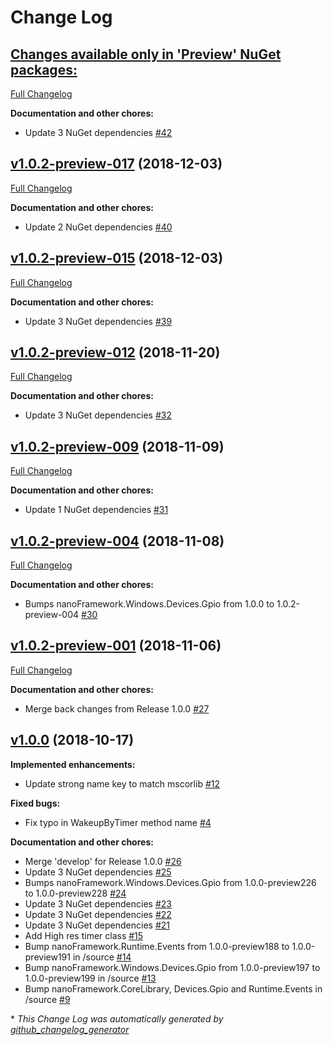 # Change Log

## [**Changes available only in 'Preview' NuGet packages:**](https://github.com/nanoframework/lib-nanoFramework.Hardware.Esp32/tree/HEAD)

[Full Changelog](https://github.com/nanoframework/lib-nanoFramework.Hardware.Esp32/compare/v1.0.2-preview-017...HEAD)

**Documentation and other chores:**

- Update 3 NuGet dependencies [\#42](https://github.com/nanoframework/lib-nanoFramework.Hardware.Esp32/pull/42)

## [v1.0.2-preview-017](https://github.com/nanoframework/lib-nanoFramework.Hardware.Esp32/tree/v1.0.2-preview-017) (2018-12-03)
[Full Changelog](https://github.com/nanoframework/lib-nanoFramework.Hardware.Esp32/compare/v1.0.2-preview-015...v1.0.2-preview-017)

**Documentation and other chores:**

- Update 2 NuGet dependencies [\#40](https://github.com/nanoframework/lib-nanoFramework.Hardware.Esp32/pull/40)

## [v1.0.2-preview-015](https://github.com/nanoframework/lib-nanoFramework.Hardware.Esp32/tree/v1.0.2-preview-015) (2018-12-03)
[Full Changelog](https://github.com/nanoframework/lib-nanoFramework.Hardware.Esp32/compare/v1.0.2-preview-012...v1.0.2-preview-015)

**Documentation and other chores:**

- Update 3 NuGet dependencies [\#39](https://github.com/nanoframework/lib-nanoFramework.Hardware.Esp32/pull/39)

## [v1.0.2-preview-012](https://github.com/nanoframework/lib-nanoFramework.Hardware.Esp32/tree/v1.0.2-preview-012) (2018-11-20)
[Full Changelog](https://github.com/nanoframework/lib-nanoFramework.Hardware.Esp32/compare/v1.0.2-preview-009...v1.0.2-preview-012)

**Documentation and other chores:**

- Update 3 NuGet dependencies [\#32](https://github.com/nanoframework/lib-nanoFramework.Hardware.Esp32/pull/32)

## [v1.0.2-preview-009](https://github.com/nanoframework/lib-nanoFramework.Hardware.Esp32/tree/v1.0.2-preview-009) (2018-11-09)
[Full Changelog](https://github.com/nanoframework/lib-nanoFramework.Hardware.Esp32/compare/v1.0.2-preview-004...v1.0.2-preview-009)

**Documentation and other chores:**

- Update 1 NuGet dependencies [\#31](https://github.com/nanoframework/lib-nanoFramework.Hardware.Esp32/pull/31)

## [v1.0.2-preview-004](https://github.com/nanoframework/lib-nanoFramework.Hardware.Esp32/tree/v1.0.2-preview-004) (2018-11-08)
[Full Changelog](https://github.com/nanoframework/lib-nanoFramework.Hardware.Esp32/compare/v1.0.2-preview-001...v1.0.2-preview-004)

**Documentation and other chores:**

- Bumps nanoFramework.Windows.Devices.Gpio from 1.0.0 to 1.0.2-preview-004 [\#30](https://github.com/nanoframework/lib-nanoFramework.Hardware.Esp32/pull/30)

## [v1.0.2-preview-001](https://github.com/nanoframework/lib-nanoFramework.Hardware.Esp32/tree/v1.0.2-preview-001) (2018-11-06)
[Full Changelog](https://github.com/nanoframework/lib-nanoFramework.Hardware.Esp32/compare/v1.0.0...v1.0.2-preview-001)

**Documentation and other chores:**

- Merge back changes from Release 1.0.0 [\#27](https://github.com/nanoframework/lib-nanoFramework.Hardware.Esp32/pull/27)

## [v1.0.0](https://github.com/nanoframework/lib-nanoFramework.Hardware.Esp32/tree/v1.0.0) (2018-10-17)
**Implemented enhancements:**

- Update strong name key to match mscorlib [\#12](https://github.com/nanoframework/lib-nanoFramework.Hardware.Esp32/pull/12)

**Fixed bugs:**

- Fix typo in WakeupByTimer method name [\#4](https://github.com/nanoframework/lib-nanoFramework.Hardware.Esp32/pull/4)

**Documentation and other chores:**

- Merge 'develop' for Release 1.0.0 [\#26](https://github.com/nanoframework/lib-nanoFramework.Hardware.Esp32/pull/26)
- Update 3 NuGet dependencies [\#25](https://github.com/nanoframework/lib-nanoFramework.Hardware.Esp32/pull/25)
- Bumps nanoFramework.Windows.Devices.Gpio from 1.0.0-preview226 to 1.0.0-preview228 [\#24](https://github.com/nanoframework/lib-nanoFramework.Hardware.Esp32/pull/24)
- Update 3 NuGet dependencies [\#23](https://github.com/nanoframework/lib-nanoFramework.Hardware.Esp32/pull/23)
- Update 3 NuGet dependencies [\#22](https://github.com/nanoframework/lib-nanoFramework.Hardware.Esp32/pull/22)
- Update 3 NuGet dependencies [\#21](https://github.com/nanoframework/lib-nanoFramework.Hardware.Esp32/pull/21)
- Add High res timer class [\#15](https://github.com/nanoframework/lib-nanoFramework.Hardware.Esp32/pull/15)
- Bump nanoFramework.Runtime.Events from 1.0.0-preview188 to 1.0.0-preview191 in /source [\#14](https://github.com/nanoframework/lib-nanoFramework.Hardware.Esp32/pull/14)
- Bump nanoFramework.Windows.Devices.Gpio from 1.0.0-preview197 to 1.0.0-preview199 in /source [\#13](https://github.com/nanoframework/lib-nanoFramework.Hardware.Esp32/pull/13)
- Bump nanoFramework.CoreLibrary, Devices.Gpio  and Runtime.Events in /source [\#9](https://github.com/nanoframework/lib-nanoFramework.Hardware.Esp32/pull/9)



\* *This Change Log was automatically generated by [github_changelog_generator](https://github.com/skywinder/Github-Changelog-Generator)*